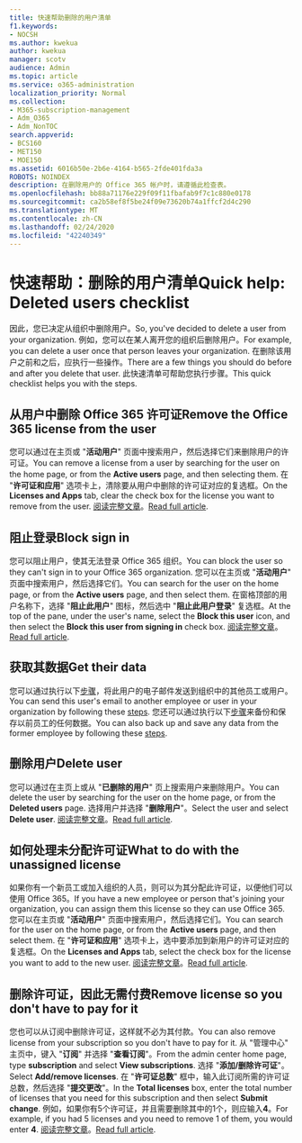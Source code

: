 ```yaml
---
title: 快速帮助删除的用户清单
f1.keywords:
- NOCSH
ms.author: kwekua
author: kwekua
manager: scotv
audience: Admin
ms.topic: article
ms.service: o365-administration
localization_priority: Normal
ms.collection:
- M365-subscription-management
- Adm_O365
- Adm_NonTOC
search.appverid:
- BCS160
- MET150
- MOE150
ms.assetid: 6016b50e-2b6e-4164-b565-2fde401fda3a
ROBOTS: NOINDEX
description: 在删除用户的 Office 365 帐户时，请遵循此检查表。
ms.openlocfilehash: bb88a71176e229f09f11fbafab9f7c1c880e0178
ms.sourcegitcommit: ca2b58ef8f5be24f09e73620b74a1ffcf2d4c290
ms.translationtype: MT
ms.contentlocale: zh-CN
ms.lasthandoff: 02/24/2020
ms.locfileid: "42240349"
---
```

# <a name="quick-help-deleted-users-checklist"></a><span data-ttu-id="85216-103">快速帮助：删除的用户清单</span><span class="sxs-lookup"><span data-stu-id="85216-103">Quick help: Deleted users checklist</span></span>

<span data-ttu-id="85216-104">因此，您已决定从组织中删除用户。</span><span class="sxs-lookup"><span data-stu-id="85216-104">So, you've decided to delete a user from your organization.</span></span> <span data-ttu-id="85216-105">例如，您可以在某人离开您的组织后删除用户。</span><span class="sxs-lookup"><span data-stu-id="85216-105">For example, you can delete a user once that person leaves your organization.</span></span> <span data-ttu-id="85216-106">在删除该用户之前和之后，应执行一些操作。</span><span class="sxs-lookup"><span data-stu-id="85216-106">There are a few things you should do before and after you delete that user.</span></span> <span data-ttu-id="85216-107">此快速清单可帮助您执行步骤。</span><span class="sxs-lookup"><span data-stu-id="85216-107">This quick checklist helps you with the steps.</span></span>
  
## <a name="remove-the-office-365-license-from-the-user"></a><span data-ttu-id="85216-108">从用户中删除 Office 365 许可证</span><span class="sxs-lookup"><span data-stu-id="85216-108">Remove the Office 365 license from the user</span></span>

<span data-ttu-id="85216-109">您可以通过在主页或 "**活动用户**" 页面中搜索用户，然后选择它们来删除用户的许可证。</span><span class="sxs-lookup"><span data-stu-id="85216-109">You can remove a license from a user by searching for the user on the home page, or from the **Active users** page, and then selecting them.</span></span> <span data-ttu-id="85216-110">在 "**许可证和应用**" 选项卡上，清除要从用户中删除的许可证对应的复选框。</span><span class="sxs-lookup"><span data-stu-id="85216-110">On the **Licenses and Apps** tab, clear the check box for the license you want to remove from the user.</span></span> <span data-ttu-id="85216-111">[阅读完整文章](../manage/remove-licenses-from-users.md)。</span><span class="sxs-lookup"><span data-stu-id="85216-111">[Read full article](../manage/remove-licenses-from-users.md).</span></span>
  
## <a name="block-sign-in"></a><span data-ttu-id="85216-112">阻止登录</span><span class="sxs-lookup"><span data-stu-id="85216-112">Block sign in</span></span>

<span data-ttu-id="85216-113">您可以阻止用户，使其无法登录 Office 365 组织。</span><span class="sxs-lookup"><span data-stu-id="85216-113">You can block the user so they can't sign in to your Office 365 organization.</span></span> <span data-ttu-id="85216-114">您可以在主页或 "**活动用户**" 页面中搜索用户，然后选择它们。</span><span class="sxs-lookup"><span data-stu-id="85216-114">You can search for the user on the home page, or from the **Active users** page, and then select them.</span></span> <span data-ttu-id="85216-115">在窗格顶部的用户名称下，选择 "**阻止此用户**" 图标，然后选中 "**阻止此用户登录**" 复选框。</span><span class="sxs-lookup"><span data-stu-id="85216-115">At the top of the pane, under the user's name, select the **Block this user** icon, and then select the **Block this user from signing in** check box.</span></span> <span data-ttu-id="85216-116">[阅读完整文章](../add-users/assign-admin-roles.md)。</span><span class="sxs-lookup"><span data-stu-id="85216-116">[Read full article](../add-users/assign-admin-roles.md).</span></span>
  
## <a name="get-their-data"></a><span data-ttu-id="85216-117">获取其数据</span><span class="sxs-lookup"><span data-stu-id="85216-117">Get their data</span></span>

<span data-ttu-id="85216-118">您可以通过执行以下[步骤](../add-users/remove-former-employee.md)，将此用户的电子邮件发送到组织中的其他员工或用户。</span><span class="sxs-lookup"><span data-stu-id="85216-118">You can send this user's email to another employee or user in your organization by following these [steps](../add-users/remove-former-employee.md).</span></span> <span data-ttu-id="85216-119">您还可以通过执行以下[步骤](../add-users/get-access-to-and-back-up-a-former-user-s-data.md)来备份和保存以前员工的任何数据。</span><span class="sxs-lookup"><span data-stu-id="85216-119">You can also back up and save any data from the former employee by following these [steps](../add-users/get-access-to-and-back-up-a-former-user-s-data.md).</span></span>
  
## <a name="delete-user"></a><span data-ttu-id="85216-120">删除用户</span><span class="sxs-lookup"><span data-stu-id="85216-120">Delete user</span></span>

<span data-ttu-id="85216-121">您可以通过在主页上或从 "**已删除的用户**" 页上搜索用户来删除用户。</span><span class="sxs-lookup"><span data-stu-id="85216-121">You can delete the user by searching for the user on the home page, or from the **Deleted users** page.</span></span> <span data-ttu-id="85216-122">选择用户并选择 "**删除用户**"。</span><span class="sxs-lookup"><span data-stu-id="85216-122">Select the user and select **Delete user**.</span></span> <span data-ttu-id="85216-123">[阅读完整文章](../add-users/delete-a-user.md)。</span><span class="sxs-lookup"><span data-stu-id="85216-123">[Read full article](../add-users/delete-a-user.md).</span></span>
  
## <a name="what-to-do-with-the-unassigned-license"></a><span data-ttu-id="85216-124">如何处理未分配许可证</span><span class="sxs-lookup"><span data-stu-id="85216-124">What to do with the unassigned license</span></span>

<span data-ttu-id="85216-125">如果你有一个新员工或加入组织的人员，则可以为其分配此许可证，以便他们可以使用 Office 365。</span><span class="sxs-lookup"><span data-stu-id="85216-125">If you have a new employee or person that's joining your organization, you can assign them this license so they can use Office 365.</span></span> <span data-ttu-id="85216-126">您可以在主页或 "**活动用户**" 页面中搜索用户，然后选择它们。</span><span class="sxs-lookup"><span data-stu-id="85216-126">You can search for the user on the home page, or from the **Active users** page, and then select them.</span></span> <span data-ttu-id="85216-127">在 "**许可证和应用**" 选项卡上，选中要添加到新用户的许可证对应的复选框。</span><span class="sxs-lookup"><span data-stu-id="85216-127">On the **Licenses and Apps** tab, select the check box for the license you want to add to the new user.</span></span> <span data-ttu-id="85216-128">[阅读完整文章](../manage/assign-licenses-to-users.md)。</span><span class="sxs-lookup"><span data-stu-id="85216-128">[Read full article](../manage/assign-licenses-to-users.md).</span></span>
  
## <a name="remove-license-so-you-dont-have-to-pay-for-it"></a><span data-ttu-id="85216-129">删除许可证，因此无需付费</span><span class="sxs-lookup"><span data-stu-id="85216-129">Remove license so you don't have to pay for it</span></span>

<span data-ttu-id="85216-130">您也可以从订阅中删除许可证，这样就不必为其付款。</span><span class="sxs-lookup"><span data-stu-id="85216-130">You can also remove license from your subscription so you don't have to pay for it.</span></span> <span data-ttu-id="85216-131">从 "管理中心" 主页中，键入 "**订阅**" 并选择 "**查看订阅**"。</span><span class="sxs-lookup"><span data-stu-id="85216-131">From the admin center home page, type **subscription** and select **View subscriptions**.</span></span> <span data-ttu-id="85216-132">选择 "**添加/删除许可证**"。</span><span class="sxs-lookup"><span data-stu-id="85216-132">Select **Add/remove licenses**.</span></span> <span data-ttu-id="85216-133">在 "**许可证总数**" 框中，输入此订阅所需的许可证总数，然后选择 "**提交更改**"。</span><span class="sxs-lookup"><span data-stu-id="85216-133">In the **Total licenses** box, enter the total number of licenses that you need for this subscription and then select **Submit change**.</span></span> <span data-ttu-id="85216-134">例如，如果你有5个许可证，并且需要删除其中的1个，则应输入**4**。</span><span class="sxs-lookup"><span data-stu-id="85216-134">For example, if you had 5 licenses and you need to remove 1 of them, you would enter **4**.</span></span> <span data-ttu-id="85216-135">[阅读完整文章](../../commerce/licenses/remove-licenses-from-subscription.md)。</span><span class="sxs-lookup"><span data-stu-id="85216-135">[Read full article](../../commerce/licenses/remove-licenses-from-subscription.md).</span></span>
